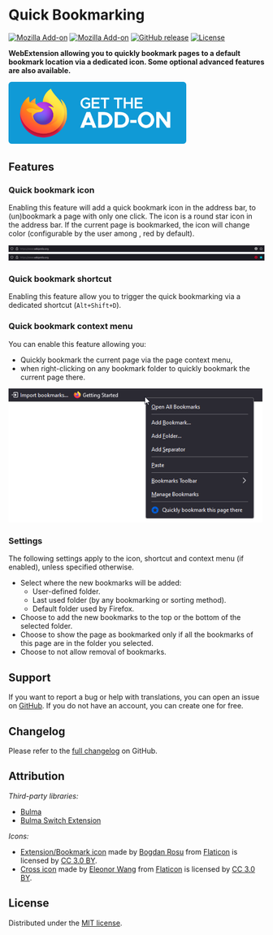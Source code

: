 # Quick Bookmarking

[![Mozilla Add-on](https://img.shields.io/amo/users/quick-bookmarking.svg?style=flat-square)](https://addons.mozilla.org/en-US/firefox/addon/quick-bookmarking/)
[![Mozilla Add-on](https://img.shields.io/amo/rating/quick-bookmarking.svg?style=flat-square)](https://addons.mozilla.org/en-US/firefox/addon/quick-bookmarking/)
[![GitHub release](https://img.shields.io/github/release/teddy-gustiaux/quick-bookmarking.svg?style=flat-square)](https://github.com/teddy-gustiaux/quick-bookmarking/releases)
[![License](https://img.shields.io/badge/License-MIT-lightrey.svg?style=flat-square)](https://opensource.org/licenses/MIT)

**WebExtension allowing you to quickly bookmark pages to a default bookmark location via a dedicated icon. Some optional advanced features are also available.**

<a href="https://addons.mozilla.org/en-US/firefox/addon/quick-bookmarking/">
<img border="0" src="./assets/get-the-addon/firefox-get-the-addon.png" width="350">
</a>

## Features

### Quick bookmark icon

Enabling this feature will add a quick bookmark icon in the address bar, to (un)bookmark a page with only one click.
The icon is a round star icon in the address bar.
If the current page is bookmarked, the icon will change color (configurable by the user among , red by default).

<img alt="Page not bookmarked" src="assets/screenshots/quick_bookmark_icon-page_not_bookmarked.png">
<img alt="Page bookmarked" src="assets/screenshots/quick_bookmark_icon-page_bookmarked.png">

### Quick bookmark shortcut

Enabling this feature allow you to trigger the quick bookmarking via a dedicated shortcut (`Alt+Shift+D`).

### Quick bookmark context menu

You can enable this feature allowing you:
- Quickly bookmark the current page via the page context menu,
- when right-clicking on any bookmark folder to quickly bookmark the current page there.

<img border="0" src="./assets/screenshots/context-menu.png" width="500">

### Settings

The following settings apply to the icon, shortcut and context menu (if enabled), unless specified otherwise.

- Select where the new bookmarks will be added:
  - User-defined folder.
  - Last used folder (by any bookmarking or sorting method).
  - Default folder used by Firefox.
- Choose to add the new bookmarks to the top or the bottom of the selected folder.
- Choose to show the page as bookmarked only if all the bookmarks of this page are in the folder you selected.
- Choose to not allow removal of bookmarks.

## Support

If you want to report a bug or help with translations, you can open an issue on [GitHub](https://github.com/teddy-gustiaux/quick-bookmarking/issues). If you do not have an account, you can create one for free.

## Changelog

Please refer to the <a href="https://github.com/teddy-gustiaux/quick-bookmarking/blob/master/CHANGELOG.md">full changelog</a> on GitHub.

## Attribution

*Third-party libraries:*
- [Bulma](https://bulma.io/)
- [Bulma Switch Extension](https://github.com/Wikiki/bulma-switch)

*Icons:*
- [Extension/Bookmark icon](https://www.flaticon.com/free-icon/star-button_69468) made by [Bogdan Rosu](https://www.flaticon.com/authors/bogdan-rosu) from [Flaticon](https://www.flaticon.com) is licensed by [CC 3.0 BY](http://creativecommons.org/licenses/by/3.0/).
- [Cross icon](https://www.flaticon.com/free-icon/settings_128531) made by [Eleonor Wang](https://www.flaticon.com/authors/eleonor-wang) from [Flaticon](https://www.flaticon.com) is licensed by [CC 3.0 BY](http://creativecommons.org/licenses/by/3.0/).

## License

Distributed under the [MIT license](http://opensource.org/licenses/MIT).
